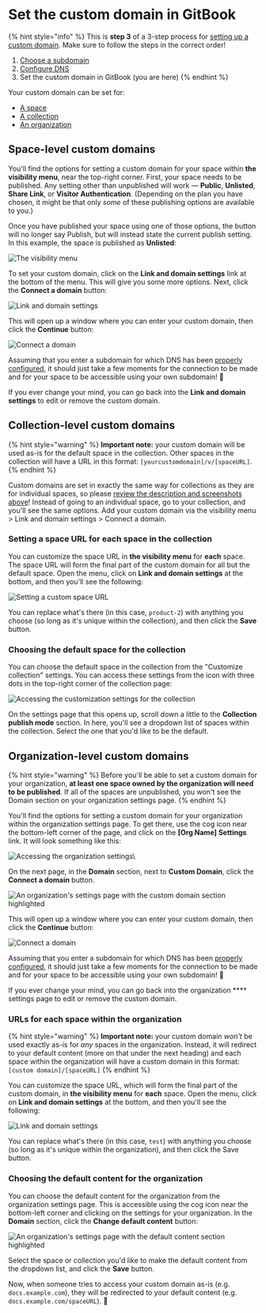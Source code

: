 # Set the custom domain in GitBook

{% hint style="info" %}
This is **step 3** of a 3-step process for [setting up a custom domain](./). Make sure to follow the steps in the correct order!

1. [Choose a subdomain](choose-a-subdomain.md)
2. [Configure DNS](dns-configuration.md)
3. Set the custom domain in GitBook (you are here)
{% endhint %}

Your custom domain can be set for:

* [A space](custom-domain-setup-on-gitbook.md#space-level-custom-domains)
* [A collection](custom-domain-setup-on-gitbook.md#collection-level-custom-domains)
* [An organization](custom-domain-setup-on-gitbook.md#organization-level-custom-domains)



## Space-level custom domains

You'll find the options for setting a custom domain for your space within **the visibility menu**, near the top-right corner. First, your space needs to be published. Any setting other than unpublished will work — **Public**, **Unlisted**, **Share Link**, or **Visitor Authentication**. (Depending on the plan you have chosen, it might be that only _some_ of these publishing options are available to you.)

Once you have published your space using one of those options, the button will no longer say Publish, but will instead state the current publish setting. In this example, the space is published as **Unlisted**:

![The visibility menu](../../.gitbook/assets/space-visibility-menu.png)

To set your custom domain, click on the **Link and domain settings** link at the bottom of the menu. This will give you some more options. Next, click the **Connect a domain** button:

![Link and domain settings](../../.gitbook/assets/link-and-domain-settings.png)

This will open up a window where you can enter your custom domain, then click the **Continue** button:

![Connect a domain](../../.gitbook/assets/connect-a-domain.png)

Assuming that you enter a subdomain for which DNS has been [properly configured](dns-configuration.md), it should just take a few moments for the connection to be made and for your space to be accessible using your own subdomain! 🎉

If you ever change your mind, you can go back into the **Link and domain settings** to edit or remove the custom domain.



## Collection-level custom domains

{% hint style="warning" %}
**Important note:** your custom domain will be used as-is for the default space in the collection. Other spaces in the collection will have a URL in this format: `[yourcustomdomain]/v/[spaceURL]`.
{% endhint %}

Custom domains are set in exactly the same way for collections as they are for individual spaces, so please [review the description and screenshots above](custom-domain-setup-on-gitbook.md#space-level-custom-domains)! Instead of going to an individual space, go to your collection, and you'll see the same options. Add your custom domain via the visibility menu > Link and domain settings > Connect a domain.



### Setting a space URL for each space in the collection

You can customize the space URL in **the visibility menu** for **each** space. The space URL will form the final part of the custom domain for all but the default space. Open the menu, click on **Link and domain settings** at the bottom, and then you'll see the following:

![Setting a custom space URL](../../.gitbook/assets/space-url.png)

You can replace what's there (in this case, `product-2`) with anything you choose (so long as it's unique within the collection), and then click the **Save** button.



### Choosing the default space for the collection

You can choose the default space in the collection from the "Customize collection" settings. You can access these settings from the icon with three dots in the top-right corner of the collection page:

![Accessing the customization settings for the collection](../../.gitbook/assets/customize-collection.png)

On the settings page that this opens up, scroll down a little to the **Collection publish mode** section. In here, you'll see a dropdown list of spaces within the collection. Select the one that you'd like to be the default.



## Organization-level custom domains

{% hint style="warning" %}
Before you'll be able to set a custom domain for your organization, **at least one space owned by the organization will need to be published**. If all of the spaces are unpublished, you won't see the Domain section on your organization settings page.
{% endhint %}

You'll find the options for setting a custom domain for your organization within the organization settings page. To get there, use the cog icon near the bottom-left corner of the page, and click on the **\[Org Name] Settings** link. It will look something like this:

![Accessing the organization settings\\](../../.gitbook/assets/org-settings.png)

On the next page, in the **Domain** section, next to **Custom Domain**, click the **Connect a domain** button.

![An organization's settings page with the custom domain section highlighted](../../.gitbook/assets/org-custom-domain.png)

This will open up a window where you can enter your custom domain, then click the **Continue** button:

![Connect a domain](../../.gitbook/assets/connect-a-domain.png)

Assuming that you enter a subdomain for which DNS has been [properly configured](dns-configuration.md), it should just take a few moments for the connection to be made and for your space to be accessible using your own subdomain! 🎉

If you ever change your mind, you can go back into the organization **** settings page to edit or remove the custom domain.



### URLs for each space within the organization

{% hint style="warning" %}
**Important note:** your custom domain _won't_ be used exactly as-is for _any_ spaces in the organization. Instead, it will redirect to your default content (more on that under the next heading) and each space within the organization will have a custom domain in this format: `[custom domain]/[spaceURL]`
{% endhint %}

You can customize the space URL, which will form the final part of the custom domain, in **the visibility menu** for **each** space. Open the menu, click on **Link and domain settings** at the bottom, and then you'll see the following:

![Link and domain settings](../../.gitbook/assets/org-space-url.png)

You can replace what's there (in this case, `test`) with anything you choose (so long as it's unique within the organization), and then click the Save button.



### Choosing the default content for the organization

You can choose the default content for the organization from the organization settings page. This is accessible using the cog icon near the bottom-left corner and clicking on the settings for your organization. In the **Domain** section, click the **Change default content** button:

![An organization's settings page with the default content section highlighted](../../.gitbook/assets/default-content.png)

Select the space or collection you'd like to make the default content from the dropdown list, and click the **Save** button.

Now, when someone tries to access your custom domain as-is (e.g. `docs.example.com`), they will be redirected to your default content (e.g. `docs.example.com/spaceURL`). 🎉
